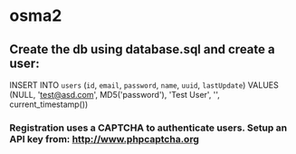# osma2

## Create the db using database.sql and create a user:
INSERT INTO `users` (`id`, `email`, `password`, `name`, `uuid`, `lastUpdate`) VALUES (NULL, 'test@asd.com', MD5('password'), 'Test User', '', current_timestamp())

### Registration uses a CAPTCHA to authenticate users.  Setup an API key from:  http://www.phpcaptcha.org 

